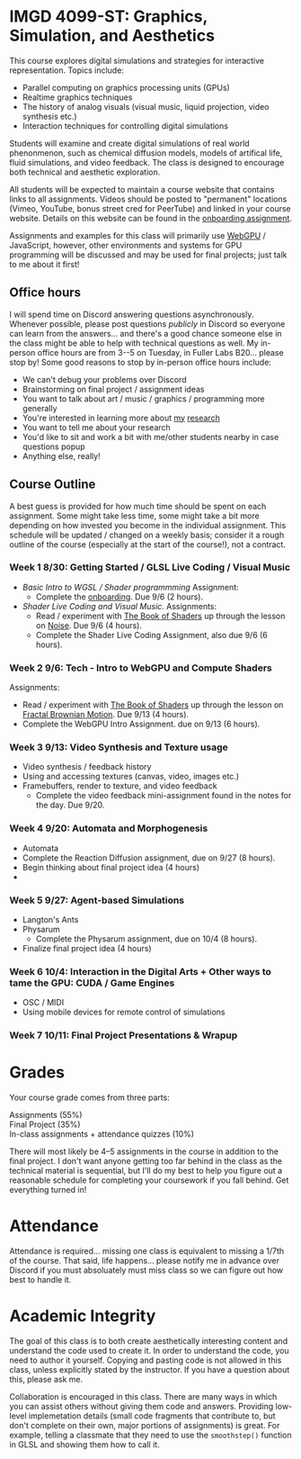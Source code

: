 # IMGD 4099-ST: Graphics, Simulation, and Aesthetics

This course explores digital simulations and strategies for interactive representation. Topics include:

- Parallel computing on graphics processing units (GPUs)  
- Realtime graphics techniques  
- The history of analog visuals (visual music, liquid projection, video synthesis etc.)  
- Interaction techniques for controlling digital simulations  

Students will examine and create digital simulations of real world phenonmenon, such as chemical diffusion models, models of artifical life, fluid simulations, and video feedback. The class is designed to encourage both technical and aesthetic exploration.  

All students will be expected to maintain a course website that contains links to all assignments. Videos should be posted to "permanent" locations (Vimeo, YouTube, bonus street cred for PeerTube) and linked in your course website. Details on this website can be found in the [onboarding assignment](./onboarding.md). 

Assignments and examples for this class will primarily use [WebGPU](https://cohost.org/mcc/post/1406157-i-want-to-talk-about-webgpu) / JavaScript, however, other environments and systems for GPU programming will be discussed and may be used for final projects; just talk to me about it first!

## Office hours
I will spend time on Discord answering questions asynchronously. Whenever possible, please post questions *publicly* in Discord so everyone can learn from the answers... and there's a good chance someone else in the class might be able to help with technical questions as well. My in-person office hours are from 3--5 on Tuesday, in Fuller Labs B20... please stop by! Some good reasons to stop by in-person office hours include:
- We can't debug your problems over Discord
- Brainstorming on final project / assignment ideas
- You want to talk about art / music / graphics / programming more generally
- You're interested in learning more about [my](http://charlie-roberts.com) [research](https://repl-wpi.github.io)
- You want to tell me about your research
- You'd like to sit and work a bit with me/other students nearby in case questions popup
- Anything else, really!

## Course Outline
A best guess is provided for how much time should be spent on each assignment. Some might take less time, some might take a bit more depending on how invested you become in the individual assignment. This schedule will be updated / changed on a weekly basis; consider it a rough outline of the course (especially at the start of the course!), not a contract.

### Week 1 8/30: Getting Started / GLSL Live Coding / Visual Music
- *Basic Intro to WGSL / Shader programmming* Assignment:  
    - Complete the [onboarding](./onboarding.md). Due 9/6 (2 hours).
- *Shader Live Coding and Visual Music*.  Assignments:  
    - Read / experiment with [The Book of Shaders](http://thebookofshaders.com) up through the lesson on [Noise](https://thebookofshaders.com/11/). Due 9/6 (4 hours).
    - Complete the Shader Live Coding Assignment, also due 9/6 (6 hours).  

### Week 2 9/6: Tech - Intro to WebGPU and Compute Shaders
Assignments:  
  - Read / experiment with [The Book of Shaders](http://thebookofshaders.com) up through the lesson on [Fractal Brownian Motion](https://thebookofshaders.com/13/). Due 9/13 (4 hours).
  - Complete the WebGPU Intro Assignment. due on 9/13 (6 hours).  
  
### Week 3 9/13: Video Synthesis and Texture usage
- Video synthesis / feedback history
- Using and accessing textures (canvas, video, images etc.)
- Framebuffers, render to texture, and video feedback 
    - Complete the video feedback mini-assignment found in the notes for the day. Due 9/20.
 
### Week 4 9/20: Automata and Morphogenesis
- Automata  
- Complete the Reaction Diffusion assignment, due on 9/27 (8 hours).
- Begin thinking about final project idea (4 hours)
- 
### Week 5 9/27: Agent-based Simulations
- Langton's Ants   
- Physarum  
    - Complete the Physarum assignment, due on 10/4 (8 hours).
- Finalize final project idea (4 hours)

### Week 6 10/4: Interaction in the Digital Arts + Other ways to tame the GPU: CUDA / Game Engines
- OSC / MIDI
- Using mobile devices for remote control of simulations

### Week 7 10/11: Final Project Presentations &amp; Wrapup  

# Grades
Your course grade comes from three parts:

Assignments (55%)  
Final Project (35%)  
In-class assignments + attendance quizzes (10%)  

There will most likely be 4–5 assignments in the course in addition to the final project. I don't want anyone getting too far behind in the class as the technical material is sequential, but I'll do my best to help you figure out a reasonable schedule for completing your coursework if you fall behind. Get everything turned in!

# Attendance
Attendance is required... missing one class is equivalent to missing a 1/7th of the course. That said, life happens... please notify me in advance over Discord if you must absoluately must miss class so we can figure out how best to handle it.

# Academic Integrity
The goal of this class is to both create aesthetically interesting content and understand the code used to create it. In order to understand the code, you need to author it yourself. Copying and pasting code is not allowed in this class, unless explicitly stated by the instructor. If you have a question about this, please ask me.

Collaboration is encouraged in this class. There are many ways in which you can assist others without giving them code and answers. Providing low-level implemetation details (small code fragments that contribute to, but don't complete on their own, major portions of assignments) is great. For example, telling a classmate that they need to use the `smoothstep()` function in GLSL and showing them how to call it.
